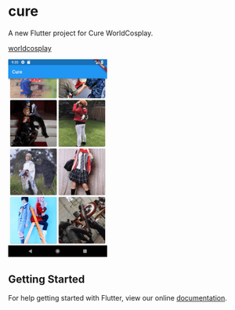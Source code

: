 # cure

A new Flutter project for Cure WorldCosplay.

[worldcosplay](https://worldcosplay.net/)

<img src="./graphics/Screenshot_1532770505.jpg" width="40%"/>

## Getting Started

For help getting started with Flutter, view our online
[documentation](https://flutter.io/).
